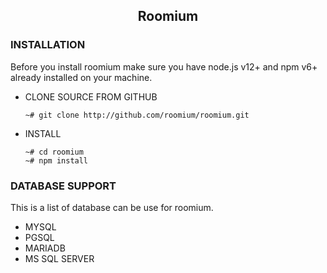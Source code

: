 <h2 align="center">Roomium</h2>

### INSTALLATION 

Before you install roomium make sure you have node.js v12+ 
and npm v6+ already installed on your machine.
* CLONE SOURCE FROM GITHUB
  
    ```console
    ~# git clone http://github.com/roomium/roomium.git
    ```

* INSTALL
  
    ```console
    ~# cd roomium
    ~# npm install
    ```

### DATABASE SUPPORT

This is a list of database can be use for roomium.

* MYSQL
* PGSQL
* MARIADB
* MS SQL SERVER
